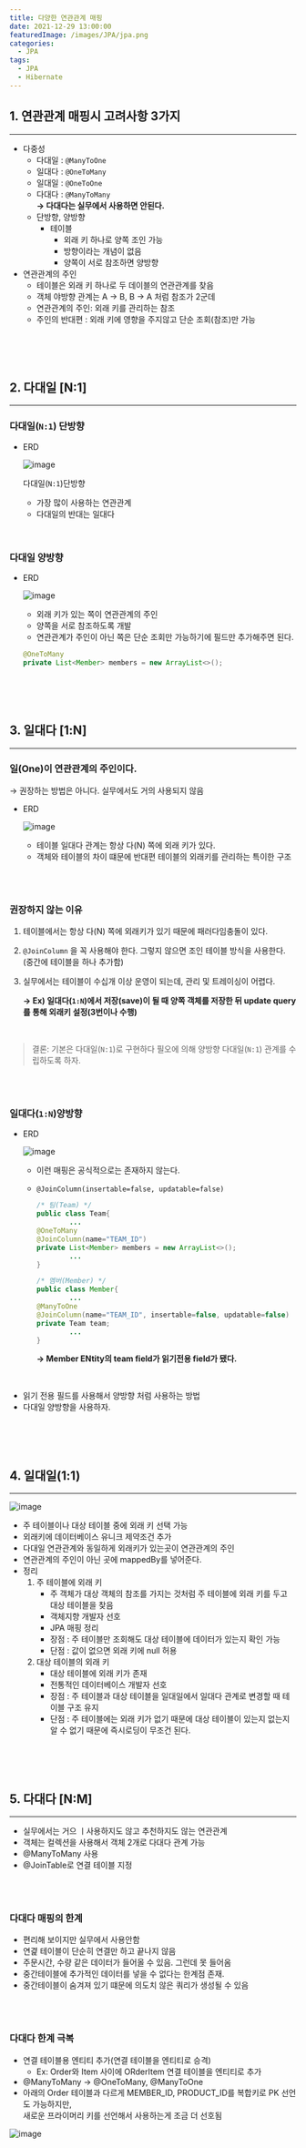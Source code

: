 ```yaml
---
title: 다양한 연관관계 매핑
date: 2021-12-29 13:00:00
featuredImage: /images/JPA/jpa.png
categories:
  - JPA
tags:
  - JPA
  - Hibernate
---
```

## 1. 연관관계 매핑시 고려사항 3가지

---

- 다중성
  - 다대일 : `@ManyToOne`
  - 일대다 : `@OneToMany`
  - 일대일 : `@OneToOne`
  - 다대다 : `@ManyToMany` <br>
    **→ 다대다는 실무에서 사용하면 안된다.**
  - 단방향, 양방향
    - 테이블
      - 외래 키 하나로 양쪽 조인 가능
      - 방향이라는 개념이 없음
      - 양쪽이 서로 참조하면 양방향
- 연관관계의 주인
  - 테이블은 외래 키 하나로 두 데이블의 연관관계를 찾음
  - 객체 야방향 관계는 A → B, B → A 처럼 참조가 2군데
  - 연관관계의 주인: 외래 키를 관리하는 참조
  - 주인의 반대편 : 외래 키에 영향을 주지않고 단순 조회(참조)만 가능



<br>

<br>

<br>

## 2. 다대일 [N:1]

---

### 다대일(`N:1`) 단방향

- ERD
  
    ![image](https://cdn.jsdelivr.net/gh/jaeyeonme/blog@main/static/images/JPA/Untitled%2016.png)
    
    다대일(`N:1`)단방향
    
    - 가장 많이 사용하는 연관관계
    - 다대일의 반대는 일대다

<br>

### 다대일 양방향

- ERD
  
    ![image](https://cdn.jsdelivr.net/gh/jaeyeonme/blog@main/static/images/JPA/Untitled%2011.png)
    
    - 외래 키가 있는 쪽이 연관관계의 주인
    - 양쪽을 서로 참조하도록 개발
    - 연관관계가 주인이 아닌 쪽은 단순 조회만 가능하기에 필드만 추가해주면 된다.
    
    ```java
    @OneToMany
    private List<Member> members = new ArrayList<>();
    ```
    



<br>

<br>

<br>

## 3. 일대다 [1:N]

---

### 일(One)이 연관관계의 주인이다.

→ 권장하는 방법은 아니다. 실무에서도 거의 사용되지 않음

- ERD
  
    ![image](https://cdn.jsdelivr.net/gh/jaeyeonme/blog@main/static/images/JPA/Untitled%2012.png)
    
    - 테이블 일대다 관계는 항상 다(N) 쪽에 외래 키가 있다.
    - 객체와 테이블의 차이 떄문에 반대편 테이블의 외래키를 관리하는 특이한 구조
    



<br>

<br>

### 권장하지 않는 이유

1. 테이블에서는 항상 다(N) 쪽에 외래키가 있기 때문에 패러다임충돌이 있다.

2. `@JoinColumn` 을 꼭 사용해야 한다. 그렇지 않으면 조인 테이블 방식을 사용한다. (중간에 테이블을 하나 추가함)

3. 실무에서는 테이블이 수십개 이상 운영이 되는데, 관리 및 트레이싱이 어렵다.
   
    **→ Ex) 일대다(`1:N`)에서 저장(save)이 될 때 양쪽 객체를 저장한 뒤 update query를 통해 외래키 설정(3번이나 수행)**



<br>

> 결론: 기본은 다대일(`N:1`)로 구현하다 필오에 의해 양방향 다대일(`N:1`) 관계를 수립하도록 하자.
> 



<br>

<br>



### 일대다(`1:N`)양방향

- ERD
  
    ![image](https://cdn.jsdelivr.net/gh/jaeyeonme/blog@main/static/images/JPA/Untitled%2013.png)
    
    - 이런 매핑은 공식적으로는 존재하지 않는다.
    
    - `@JoinColumn(insertable=false, updatable=false)`
      
        ```java
        /* 팀(Team) */
        public class Team{
                ...
        @OneToMany
        @JoinColumn(name="TEAM_ID")
        private List<Member> members = new ArrayList<>();
        		...
        }
        
        /* 멤버(Member) */
        public class Member{
        		...
        @ManyToOne
        @JoinColumn(name="TEAM_ID", insertable=false, updatable=false)
        private Team team;
        		...
        }
        ```
        
        **→ Member ENtity의 team field가 읽기전용 field가 됐다.**



<br>

- 읽기 전용 필드를 사용해서 양방향 처럼 사용하는 방법
- 다대일 양방향을 사용하자.



<br>

<br>

<br>



## 4. 일대일(1:1)

---

![image](https://cdn.jsdelivr.net/gh/jaeyeonme/blog@main/static/images/JPA/Untitled%2014.png)

- 주 테이블이나 대상 테이블 중에 외래 키 선택 가능
- 외래키에 데이터베이스 유니크 제약조건 추가
- 다대일 연관관계와 동일하게 외래키가 있는곳이 연관관계의 주인
- 연관관계의 주인이 아닌 곳에 mappedBy를 넣어준다.
- 정리
    1. 주 테이블에 외래 키
        - 주 객체가 대상 객체의 참조를 가지는 것처럼 주 테이블에 외래 키를 두고 대상 테이블을 찾음
        - 객체지향 개발자 선호
        - JPA 매핑 정리
        - 장점 : 주 테이블만 조회해도 대상 테이블에 데이터가 있는지 확인 가능
        - 단점 : 값이 없으면 외래 키에 null 허용
    2. 대상 테이블의 외래 키
        - 대상 테이블에 외래 키가 존재
        - 전통적인 데이터베이스 개발자 선호
        - 장점 : 주 테이블과 대상 테이블을 일대일에서 일대다 관계로 변경할 때 테이블 구조 유지
        - 단점 : 주 테이블에는 외래 키가 없기 때문에 대상 테이블이 있는지 없는지 알 수 없기 때문에 즉시로딩이 무조건 된다.
        



<br>

<br>

<br>



## 5. 다대다 [N:M]

---

- 실무에서는 거으 ㅣ사용하지도 않고 추천하지도 않는 연관관계
- 객체는 컬렉션을 사용해서 객체 2개로 다대다 관계 가능
- @ManyToMany 사용
- @JoinTable로 연결 테이블 지정



<br>

<br>



### 다대다 매핑의 한계

- 편리해 보이지만 실무에서 사용안함
- 연겵 테이블이 단순히 연결만 하고 끝나지 않음
- 주문시간, 수량 같은 데이터가 들어올 수 있음. 그런데 못 들어옴
- 중간테이블에 추가적인 데이터를 넣을 수 없다는 한계점 존재.
- 중간테이블이 숨겨져 있기 떄문에 의도치 않은 쿼리가 생성될 수 있음



<br>

<br>



### 다대다 한계 극복

- 연결 테이블용 엔티티 추가(연결 테이블을 엔티티로 승격)
    - Ex: Order와 Item 사이에 ORderItem 연결 테이블을 엔티티로 추가
- @ManyToMany → @OneToMany, @ManyToOne
- 아래의 Order 테이블과 다르게 MEMBER_ID, PRODUCT_ID를 복합키로 PK 선언도 가능하지만, <br>
새로운 프라이머리 키를 선언해서 사용하는게 조금 더 선호됨

![image](https://cdn.jsdelivr.net/gh/jaeyeonme/blog@main/static/images/JPA/Untitled%2015.png)




